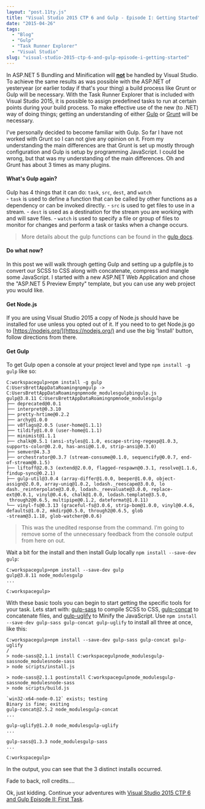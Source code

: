 ```yaml
---
layout: "post.11ty.js"
title: "Visual Studio 2015 CTP 6 and Gulp - Episode I: Getting Started"
date: "2015-04-26"
tags: 
  - "Blog"
  - "Gulp"
  - "Task Runner Explorer"
  - "Visual Studio"
slug: "visual-studio-2015-ctp-6-and-gulp-episode-i-getting-started"
---
```


In ASP.NET 5 Bundling and Minification will **[not](https://github.com/aspnet/Home/issues/134)** be handled by Visual Studio. To achieve the same results as was possible with the ASP.NET of yesteryear (or earlier today if that's your thing) a build process like Grunt or Gulp will be necessary. With the Task Runner Explorer that is included with Visual Studio 2015, it is possible to assign predefined tasks to run at certain points during your build process. To make effective use of the new (to .NET) way of doing things; getting an understanding of either [Gulp](http://gulpjs.com/) or [Grunt](http://gruntjs.com/) will be necessary.

I've personally decided to become familiar with Gulp. So far I have not worked with Grunt so I can not give any opinion on it. From my understanding the main differences are that Grunt is set up mostly through configuration and Gulp is setup by programming JavaScript. I could be wrong, but that was my understanding of the main differences. Oh and Grunt has about 3 times as many plugins.

#### What's Gulp again?

Gulp has 4 things that it can do: `task`, `src`, `dest`, and `watch`  
\- `task` is used to define a function that can be called by other functions as a dependency or can be invoked directly. - `src` is used to get files to use in a stream. - `dest` is used as a destination for the stream you are working with and will save files. - `watch` is used to specify a file or group of files to monitor for changes and perform a task or tasks when a change occurs.

> More details about the gulp functions can be found in the [gulp docs](https://github.com/gulpjs/gulp/blob/master/docs/API.md).

#### Do what now?

In this post we will walk through getting Gulp and setting up a gulpfile.js to convert our SCSS to CSS along with concatenate, compress and mangle some JavaScript. I started with a new ASP.NET Web Application and chose the "ASP.NET 5 Preview Empty" template, but you can use any web project you would like.

#### Get Node.js

If you are using Visual Studio 2015 a copy of Node.js should have be installed for use unless you opted out of it. If you need to to get Node.js go to [https://nodejs.org/](https://nodejs.org/) and use the big 'Install' button, follow directions from there.

#### Get Gulp

To get Gulp open a console at your project level and type `npm install -g gulp` like so:

```
C:workspacegulp>npm install -g gulp  
C:UsersBrettAppDataRoamingnpmgulp -> C:UsersBrettAppDataRoamingnpmnode_modulesgulpbingulp.js  
gulp@3.8.11 C:UsersBrettAppDataRoamingnpmnode_modulesgulp  
├── deprecated@0.0.1
├── interpret@0.3.10
├── pretty-hrtime@0.2.2
├── archy@1.0.0
├── v8flags@2.0.5 (user-home@1.1.1)
├── tildify@1.0.0 (user-home@1.1.1)
├── minimist@1.1.1
├── chalk@0.5.1 (ansi-styles@1.1.0, escape-string-regexp@1.0.3, supports-color@0.2.0, has-ansi@0.1.0, strip-ansi@0.3.0)
├── semver@4.3.3
├── orchestrator@0.3.7 (stream-consume@0.1.0, sequencify@0.0.7, end-of-stream@0.1.5)
├── liftoff@2.0.3 (extend@2.0.0, flagged-respawn@0.3.1, resolve@1.1.6, findup-sync@0.2.1)
├── gulp-util@3.0.4 (array-differ@1.0.0, beeper@1.0.0, object-assign@2.0.0, array-uniq@1.0.2, lodash._reescape@3.0.0, lo
dash._reinterpolate@3.0.0, lodash._reevaluate@3.0.0, replace-ext@0.0.1, vinyl@0.4.6, chalk@1.0.0, lodash.template@3.5.0,  
 through2@0.6.5, multipipe@0.1.2, dateformat@1.0.11)
└── vinyl-fs@0.3.13 (graceful-fs@3.0.6, strip-bom@1.0.0, vinyl@0.4.6, defaults@1.0.2, mkdirp@0.5.0, through2@0.6.5, glob
-stream@3.1.18, glob-watcher@0.0.6)
```

> This was the unedited response from the command. I'm going to remove some of the unnecessary feedback from the console output from here on out.

Wait a bit for the install and then install Gulp locally `npm install --save-dev gulp`:

```
C:workspacegulp>npm install --save-dev gulp  
gulp@3.8.11 node_modulesgulp  
...

C:workspacegulp>  
```

With these basic tools you can begin to start getting the specific tools for your task. Lets start with: [gulp-sass](https://www.npmjs.com/package/gulp-sass/) to compile SCSS to CSS, [gulp-concat](https://www.npmjs.com/package/gulp-concat/) to concatenate files, and [gulp-uglify](https://www.npmjs.com/package/gulp-uglify/) to Minify the JavaScript. Use `npm install --save-dev gulp-sass gulp-concat gulp-uglify` to install all three at once, like this:

```
C:workspacegulp>npm install --save-dev gulp-sass gulp-concat gulp-uglify  
/
> node-sass@2.1.1 install C:workspacegulpnode_modulesgulp-sassnode_modulesnode-sass
> node scripts/install.js

> node-sass@2.1.1 postinstall C:workspacegulpnode_modulesgulp-sassnode_modulesnode-sass
> node scripts/build.js

`win32-x64-node-0.12` exists; testing
Binary is fine; exiting  
gulp-concat@2.5.2 node_modulesgulp-concat  
...

gulp-uglify@1.2.0 node_modulesgulp-uglify  
...

gulp-sass@1.3.3 node_modulesgulp-sass  
...

C:workspacegulp>
```

In the output, you can see that the 3 distinct installs occurred.

Fade to back, roll credits....

Ok, just kidding. Continue your adventures with [Visual Studio 2015 CTP 6 and Gulp Episode II: First Task](https://www.wipdeveloper.com/2015/04/29/visual-studio-2015-ctp-6-and-gulp-episode-ii-first-task/).
